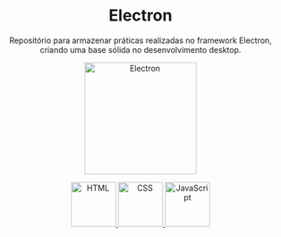 <h1 align="center">Electron</h1>
<p align="center">Repositório para armazenar práticas realizadas no framework Electron, criando uma base sólida no desenvolvimento desktop.</p>

<a href="https://commons.wikimedia.org/wiki/File:Electron_Software_Framework_Logo.svg">
    <p align="center">
        <img src="src/public/img/icon_electron.png" style="width:200px" title="Electron">
    </p>
</a>

<div align="center">
    <a href="https://www.flaticon.com/free-icon/html_1051277?term=html&page=1&position=1&origin=tag&related_id=1051277">
        <img src="src/public/img/icon_html.png" style ="width:80px" title="HTML">
    </a>
    <a href="https://www.flaticon.com/free-icon/social_11516361?term=css3&page=1&position=5&origin=tag&related_id=11516361">
        <img src="src/public/img/icon_css.png" style="width:80px" title="CSS">
    </a>
    <a href="https://www.flaticon.com/free-icon/js_5968292?term=javascript&page=1&position=3&origin=tag&related_id=5968292">
        <img src="src/public/img/icon_linguageJavascript.png" style="width:80px" title="JavaScript">
    </a>
</div>

